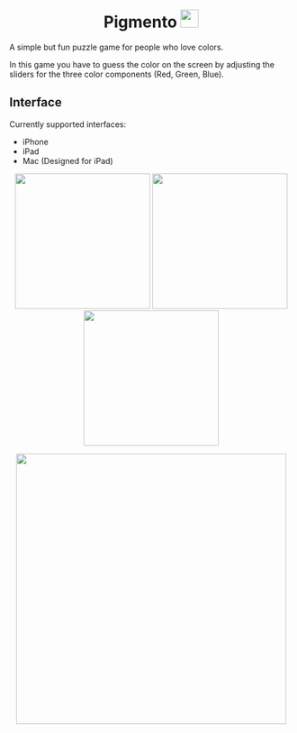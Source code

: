 <h1 align="center">Pigmento <img width="32" src="https://github.com/Kajatin/Pigmento/assets/33018844/f2f64766-fa55-42eb-85c3-e743680a74b5"></h1>

A simple but fun puzzle game for people who love colors.

In this game you have to guess the color on the screen by adjusting the sliders for the
three color components (Red, Green, Blue).

## Interface

Currently supported interfaces:

* iPhone
* iPad
* Mac (Designed for iPad)

<p align="center">
  <img width="240" src="https://github.com/Kajatin/Pigmento/assets/33018844/903b98fe-a273-4722-9e4a-df5d4ef77805">
  <img width="240" src="https://github.com/Kajatin/Pigmento/assets/33018844/9ab5a1dc-1e7f-40cc-a994-b53703fbc833">
  <img width="240" src="https://github.com/Kajatin/Pigmento/assets/33018844/90916f7e-4988-4656-8fa7-83d01c758990">
</p>

<p align="center">
  <img width="480" src="https://github.com/Kajatin/Pigmento/assets/33018844/0c59c51c-d2e5-48eb-bc22-51068a294d52">
</p>
